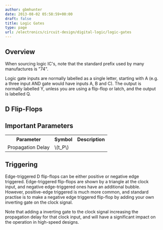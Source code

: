 ```yaml
---
author: gbmhunter
date: 2013-08-02 05:58:59+00:00
draft: false
title: Logic Gates
type: page
url: /electronics/circuit-design/digital-logic/logic-gates
---
```


## Overview

When sourcing logic IC's, note that the standard prefix used by many manufactures is "74".

Logic gate inputs are normally labelled as a single letter, starting with A (e.g. a three input AND gate would have inputs A, B and C). The output is normally labelled Y, unless you are using a flip-flop or latch, and the output is labelled Q.

## D Flip-Flops

## Important Parameters

<table >
	<tbody >
		<tr>
			<th>Parameter</th>
			<th>Symbol</th>
			<th>Description</th>
		</tr>
		<tr>	
			<td>Propagation Delay</td>			
			<td>\(t_P\)</td>			
			<td></td>
		</tr>
	</tbody>
</table>

## Triggering

Edge-triggered D flip-flops can be either positive or negative edge triggered. Edge-triggered flip-flops are shown by a triangle at the clock input, and negative edge-triggered ones have an additional bubble. However, positive-edge triggered is much more common, and standard practise is to make a negative edge triggered flip-flop by adding your own inverting gate on the clock signal.

Note that adding a inverting gate to the clock signal increasing the propagation delay for that clock input, and will have a significant impact on the operation in high-speed designs.
